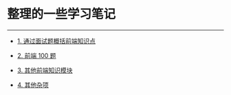 # 整理的一些学习笔记

------

- [1. 通过面试题概括前端知识点](Node1/index.md)

- [2. 前端 100 题](Node2/index.md)

- [3. 其他前端知识模块](Node3/index.md)

- [4. 其他杂项](Node4/index.md)
